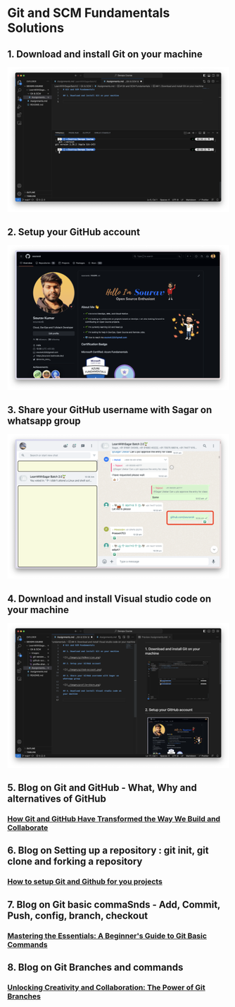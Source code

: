 # Git and SCM Fundamentals Solutions

## 1. Download and install Git on your machine

![s](./Images/git%20version.png)

## 2. Setup your GitHub account

![](./Images/github-account.png)

## 3. Share your GitHub username with Sagar on whatsapp group

![](./Images/profile-share.png)

## 4. Download and install Visual studio code on your machine

![](./Images/vscode.png)

## 5. Blog on Git and GitHub - What, Why and alternatives of GitHub

### [How Git and GitHub Have Transformed the Way We Build and Collaborate](https://souravk.hashnode.dev/what-is-gitgithub)

## 6. Blog on Setting up a repository : git init, git clone and forking a repository

### [How to setup Git and Github for you projects](https://souravk.hashnode.dev/setup-gitgithub)

## 7. Blog on Git basic commaSnds - Add, Commit, Push, config, branch, checkout

### [Mastering the Essentials: A Beginner's Guide to Git Basic Commands](https://souravk.hashnode.dev/git-commands)

## 8. Blog on Git Branches and commands

### [Unlocking Creativity and Collaboration: The Power of Git Branches](https://souravk.hashnode.dev/git-branch)